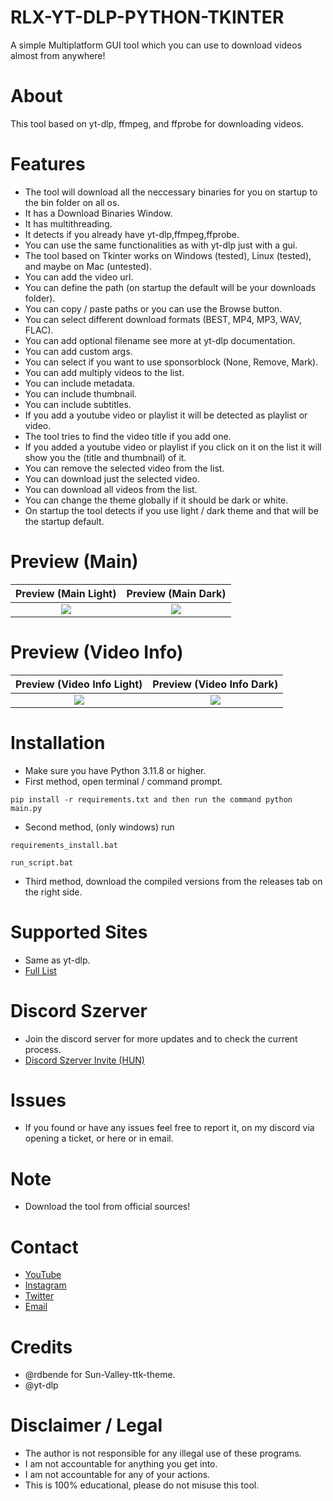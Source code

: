 # RLX-YT-DLP-PYTHON-TKINTER
 A simple Multiplatform GUI tool which you can use to download videos almost from anywhere!

# About
 This tool based on yt-dlp, ffmpeg, and ffprobe for downloading videos.

# Features
 - The tool will download all the neccessary binaries for you on startup to the bin folder on all os.
 - It has a Download Binaries Window.
 - It has multithreading.
 - It detects if you already have yt-dlp,ffmpeg,ffprobe.
 - You can use the same functionalities as with yt-dlp just with a gui.
 - The tool based on Tkinter works on Windows (tested), Linux (tested), and maybe on Mac (untested).
 - You can add the video url.
 - You can define the path (on startup the default will be your downloads folder).
 - You can copy / paste paths or you can use the Browse button.
 - You can select different download formats (BEST, MP4, MP3, WAV, FLAC).
 - You can add optional filename see more at yt-dlp documentation.
 - You can add custom args.
 - You can select if you want to use sponsorblock (None, Remove, Mark).
 - You can add multiply videos to the list.
 - You can include metadata.
 - You can include thumbnail.
 - You can include subtitles.
 - If you add a youtube video or playlist it will be detected as playlist or video.
 - The tool tries to find the video title if you add one.
 - If you added a youtube video or playlist if you click on it on the list it will show you the (title and thumbnail) of it.
 - You can remove the selected video from the list.
 - You can download just the selected video.
 - You can download all videos from the list.
 - You can change the theme globally if it should be dark or white.
 - On startup the tool detects if you use light / dark theme and that will be the startup default.

# Preview (Main)

Preview (Main Light)       |       Preview (Main Dark)
:-------------------------:|:-------------------------:
![](https://i.ibb.co/fqkCd2p/rlx-yt-dlp-main-light.png)  |  ![](https://i.ibb.co/NYrkDFC/rlx-yt-dlp-main-dark.png)

# Preview (Video Info)

Preview (Video Info Light)                                     |                                     Preview (Video Info Dark)
:-------------------------------------------------------------:|:-------------------------------------------------------------:
![](https://i.ibb.co/chfDxv2/rlx-yt-dlp-video-info-light.png)  |  ![](https://i.ibb.co/VWKsPVB/rlx-yt-dlp-video-info-dark.png)

# Installation
 - Make sure you have Python 3.11.8 or higher.<br/>
 - First method, open terminal / command prompt.
 ```
 pip install -r requirements.txt and then run the command python main.py
 ```
 - Second method, (only windows) run 
 ```
 requirements_install.bat
 ```
 ```
 run_script.bat
 ```
 - Third method, download the compiled versions from the releases tab on the right side.

# Supported Sites
 - Same as yt-dlp.
 - [Full List](https://github.com/yt-dlp/yt-dlp/blob/master/supportedsites.md)

# Discord Szerver
 - Join the discord server for more updates and to check the current process.
 - [Discord Szerver Invite (HUN)](https://discord.gg/r96jeQgaFX)

# Issues
 - If you found or have any issues feel free to report it, on my discord via opening a ticket, or here or in email.

# Note
 - Download the tool from official sources!

# Contact
 - [YouTube](https://www.youtube.com/channel/UC9SLDHrT6la3TLMl0FCbA_g)
 - [Instagram](https://www.instagram.com/raczalex99/)
 - [Twitter](https://twitter.com/raczalexvagyok)
 - [Email](raczalex@proton.me)

# Credits
 - @rdbende for Sun-Valley-ttk-theme.
 - @yt-dlp

# Disclaimer / Legal
 - The author is not responsible for any illegal use of these programs.<br/>
 - I am not accountable for anything you get into.<br/>
 - I am not accountable for any of your actions.<br/>
 - This is 100% educational, please do not misuse this tool.<br/>